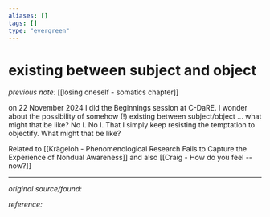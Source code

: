 ```yaml
---
aliases: []
tags: []
type: "evergreen"
---
```


# existing between subject and object

_previous note:_ [[losing oneself - somatics chapter]]

on 22 November 2024 I did the Beginnings session at C-DaRE. 
I wonder about the possibility of somehow (!) existing between subject/object ... what might that be like? No I. No I. That I simply keep resisting the temptation to objectify. What might that be like? 

Related to [[Krägeloh - Phenomenological Research Fails to Capture the Experience of Nondual Awareness]] and also [[Craig - How do you feel -- now?]]

---

_original source/found:_ 

_reference:_ 



